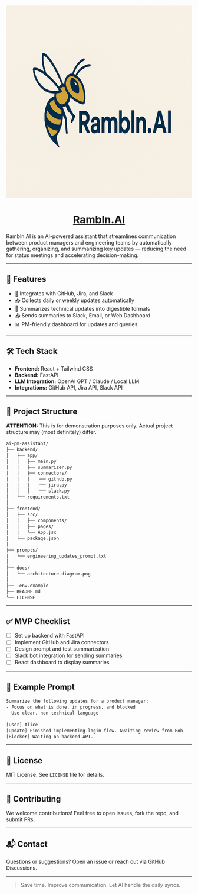 <div align="center">
  <picture>
    <!-- <source srcset="https://raw.githubusercontent.com/Rambln-AI/.github/refs/heads/main/profile/images/ramblnAI_full_logo.png" media="(prefers-color-scheme: dark)"/> -->
    <img src="https://raw.githubusercontent.com/Rambln-AI/.github/refs/heads/main/profile/images/ramblnAI_full_logo.png" alt="Rambln.AI Logo" height=520 width=800 />
  </picture>

  <h1>
    <a href="https://github.com/Rambln-AI">
      Rambln.AI
    </a>
  </h1>
</div>


Rambln.AI is an AI-powered assistant that streamlines communication between product managers and engineering teams by automatically gathering, organizing, and summarizing key updates — reducing the need for status meetings and accelerating decision-making.

---

## 🚀 Features

- 🔌 Integrates with GitHub, Jira, and Slack
- 📥 Collects daily or weekly updates automatically
- 🧠 Summarizes technical updates into digestible formats
- 📤 Sends summaries to Slack, Email, or Web Dashboard
- 📊 PM-friendly dashboard for updates and queries

---

## 🛠️ Tech Stack

- **Frontend:** React + Tailwind CSS
- **Backend:** FastAPI
- **LLM Integration:** OpenAI GPT / Claude / Local LLM
- **Integrations:** GitHub API, Jira API, Slack API

---

## 📁 Project Structure

**ATTENTION:** This is for demonstration purposes only. Actual project structure may (most definitely) differ.
```
ai-pm-assistant/
├── backend/
│   ├── app/
│   │   ├── main.py
│   │   ├── summarizer.py
│   │   ├── connectors/
│   │   │   ├── github.py
│   │   │   ├── jira.py
│   │   │   └── slack.py
│   └── requirements.txt
│
├── frontend/
│   ├── src/
│   │   ├── components/
│   │   ├── pages/
│   │   └── App.jsx
│   └── package.json
│
├── prompts/
│   └── engineering_updates_prompt.txt
│
├── docs/
│   └── architecture-diagram.png
│
├── .env.example
├── README.md
└── LICENSE
```

---

## ✅ MVP Checklist

- [ ] Set up backend with FastAPI
- [ ] Implement GitHub and Jira connectors
- [ ] Design prompt and test summarization
- [ ] Slack bot integration for sending summaries
- [ ] React dashboard to display summaries

---

## 📌 Example Prompt

```text
Summarize the following updates for a product manager:
- Focus on what is done, in progress, and blocked
- Use clear, non-technical language

[User] Alice
[Update] Finished implementing login flow. Awaiting review from Bob.
[Blocker] Waiting on backend API.
```

---

## 📜 License

MIT License. See `LICENSE` file for details.

---

## 🙌 Contributing

We welcome contributions! Feel free to open issues, fork the repo, and submit PRs.

---

## 📬 Contact

Questions or suggestions? Open an issue or reach out via GitHub Discussions.

---

> Save time. Improve communication. Let AI handle the daily syncs.
